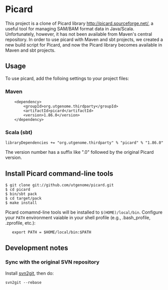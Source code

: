 Picard 
===

This project is a clone of Picard library <http://picard.sourceforge.net/>, a useful tool for managing SAM/BAM format data in Java/Scala. Unfortunately, however, it has not been available from Maven's central repository. In order to use picard with Maven and sbt projects, we created a new build script for Picard, and now the Picard library becomes available in Maven and sbt projects.

## Usage
To use picard, add the folloing settings to your project files:
### Maven 
        <dependency>
            <groupId>org.utgenome.thirdparty</groupId>
            <artifactId>picard</artifactId>
            <version>1.86.0</version>
        </dependency>


### Scala (sbt)

    libraryDependencies += "org.utgenome.thirdparty" % "picard" % "1.86.0"

The version number has a suffix like ".0" followed by the original Picard version.

## Install Picard command-line tools

	$ git clone git://github.com/utgenome/picard.git
	$ cd picard
	$ bin/sbt pack
	$ cd target/pack
	$ make install

Picard comamnd-line tools will be installed to `$(HOME)/local/bin`. Configure your `PATH` environment vaiable in your shell profile (e.g., .bash_profile, .zprofile, etc.):

       export PATH = $HOME/local/bin:$PATH

## Development notes

### Sync with the original SVN repository

Install [svn2git](https://github.com/nirvdrum/svn2git), then do:

	svn2git --rebase




